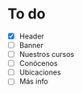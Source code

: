 # To do
- [X] Header
- [ ] Banner
- [ ] Nuestros cursos
- [ ] Conócenos
- [ ] Ubicaciones
- [ ] Más info
